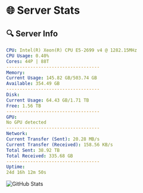 # 🌐 Server Stats
## 🔍 Server Info
```yaml
CPU: Intel(R) Xeon(R) CPU E5-2699 v4 @ 1282.15MHz
CPU Usage: 0.40%
Cores: 44P | 88T
-----------------------------------
Memory:
Current Usage: 145.82 GB/503.74 GB
Available: 354.49 GB
-----------------------------------
Disk:
Current Usage: 64.43 GB/1.71 TB
Free: 1.56 TB
-----------------------------------
GPU:
No GPU detected
-----------------------------------
Network:
Current Transfer (Sent): 20.28 MB/s
Current Transfer (Received): 158.56 KB/s
Total Sent: 38.92 TB
Total Received: 335.68 GB
-----------------------------------
Uptime:
24d 16h 12m 50s
```
![GitHub Stats](https://img.shields.io/badge/Updated-2025-04-01_13:35:39-blue)